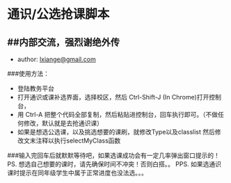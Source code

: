 # 通识/公选抢课脚本

##内部交流，强烈谢绝外传
---
*   author: lxiange@gmail.com  

###使用方法：
* 登陆教务平台
* 打开通识或课补选界面，选择校区，然后 Ctrl-Shift-J (In Chrome)打开控制台，
* 用 Ctrl-A 把整个代码全部复制，然后粘贴进控制台，回车执行即可。（不做任何修改，默认就是去抢通识课）
* 如果是想选公选课，以及挑选想要的课刷，就修改Type以及classlist
然后修改文末注释以执行selectMyClass函数

###输入完回车后就默默等待吧，如果选课成功会有一定几率弹出窗口提示的！
PS. 想选自己想要的课时，请先确保时间不冲突！否则白搭。。
PPS. 如果选通识课时提示在同年级学生中属于正常进度也没法选。。。